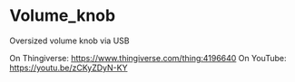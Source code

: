 # Volume_knob
Oversized volume knob via USB

On Thingiverse: https://www.thingiverse.com/thing:4196640
On YouTube: https://youtu.be/zCKyZDyN-KY
